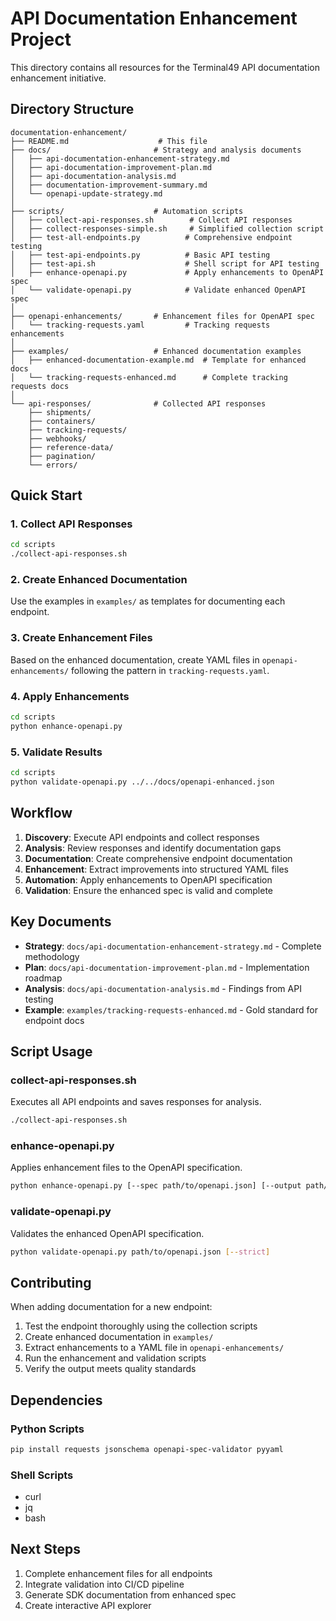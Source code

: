 # API Documentation Enhancement Project

This directory contains all resources for the Terminal49 API documentation enhancement initiative.

## Directory Structure

```
documentation-enhancement/
├── README.md                    # This file
├── docs/                       # Strategy and analysis documents
│   ├── api-documentation-enhancement-strategy.md
│   ├── api-documentation-improvement-plan.md
│   ├── api-documentation-analysis.md
│   ├── documentation-improvement-summary.md
│   └── openapi-update-strategy.md
│
├── scripts/                    # Automation scripts
│   ├── collect-api-responses.sh        # Collect API responses
│   ├── collect-responses-simple.sh     # Simplified collection script
│   ├── test-all-endpoints.py          # Comprehensive endpoint testing
│   ├── test-api-endpoints.py          # Basic API testing
│   ├── test-api.sh                    # Shell script for API testing
│   ├── enhance-openapi.py             # Apply enhancements to OpenAPI spec
│   └── validate-openapi.py            # Validate enhanced OpenAPI spec
│
├── openapi-enhancements/       # Enhancement files for OpenAPI spec
│   └── tracking-requests.yaml         # Tracking requests enhancements
│
├── examples/                   # Enhanced documentation examples
│   ├── enhanced-documentation-example.md  # Template for enhanced docs
│   └── tracking-requests-enhanced.md      # Complete tracking requests docs
│
└── api-responses/              # Collected API responses
    ├── shipments/
    ├── containers/
    ├── tracking-requests/
    ├── webhooks/
    ├── reference-data/
    ├── pagination/
    └── errors/
```

## Quick Start

### 1. Collect API Responses
```bash
cd scripts
./collect-api-responses.sh
```

### 2. Create Enhanced Documentation
Use the examples in `examples/` as templates for documenting each endpoint.

### 3. Create Enhancement Files
Based on the enhanced documentation, create YAML files in `openapi-enhancements/` following the pattern in `tracking-requests.yaml`.

### 4. Apply Enhancements
```bash
cd scripts
python enhance-openapi.py
```

### 5. Validate Results
```bash
cd scripts
python validate-openapi.py ../../docs/openapi-enhanced.json
```

## Workflow

1. **Discovery**: Execute API endpoints and collect responses
2. **Analysis**: Review responses and identify documentation gaps
3. **Documentation**: Create comprehensive endpoint documentation
4. **Enhancement**: Extract improvements into structured YAML files
5. **Automation**: Apply enhancements to OpenAPI specification
6. **Validation**: Ensure the enhanced spec is valid and complete

## Key Documents

- **Strategy**: `docs/api-documentation-enhancement-strategy.md` - Complete methodology
- **Plan**: `docs/api-documentation-improvement-plan.md` - Implementation roadmap
- **Analysis**: `docs/api-documentation-analysis.md` - Findings from API testing
- **Example**: `examples/tracking-requests-enhanced.md` - Gold standard for endpoint docs

## Script Usage

### collect-api-responses.sh
Executes all API endpoints and saves responses for analysis.
```bash
./collect-api-responses.sh
```

### enhance-openapi.py
Applies enhancement files to the OpenAPI specification.
```bash
python enhance-openapi.py [--spec path/to/openapi.json] [--output path/to/enhanced.json]
```

### validate-openapi.py
Validates the enhanced OpenAPI specification.
```bash
python validate-openapi.py path/to/openapi.json [--strict]
```

## Contributing

When adding documentation for a new endpoint:

1. Test the endpoint thoroughly using the collection scripts
2. Create enhanced documentation in `examples/`
3. Extract enhancements to a YAML file in `openapi-enhancements/`
4. Run the enhancement and validation scripts
5. Verify the output meets quality standards

## Dependencies

### Python Scripts
```bash
pip install requests jsonschema openapi-spec-validator pyyaml
```

### Shell Scripts
- curl
- jq
- bash

## Next Steps

1. Complete enhancement files for all endpoints
2. Integrate validation into CI/CD pipeline
3. Generate SDK documentation from enhanced spec
4. Create interactive API explorer